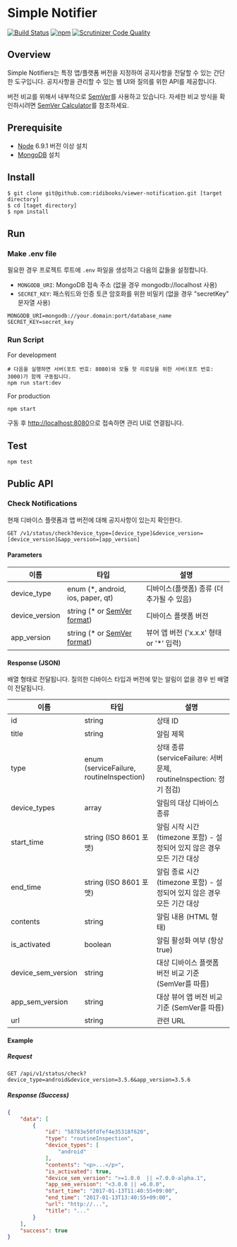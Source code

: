 # Simple Notifier

[![Build Status](https://travis-ci.org/ridibooks/simple-notifier.svg?branch=master)](https://travis-ci.org/ridibooks/simple-notifier)
[![npm](https://img.shields.io/npm/v/simple-notifier.svg)](https://www.npmjs.com/package/simple-notifier)
[![Scrutinizer Code Quality](https://scrutinizer-ci.com/g/ridibooks/simple-notifier/badges/quality-score.png?b=master)](https://scrutinizer-ci.com/g/ridibooks/simple-notifier/?branch=master)

## Overview

Simple Notifiers는 특정 앱/플랫폼 버전을 지정하여 공지사항을 전달할 수 있는 간단한 도구입니다.
공지사항을 관리할 수 있는 웹 UI와 질의를 위한 API를 제공합니다.

버전 비교를 위해서 내부적으로 [SemVer](http://semver.org/)를 사용하고 있습니다.
자세한 비교 방식을 확인하시려면 [SemVer Calculator](https://semver.npmjs.com/)를 참조하세요.

## Prerequisite

- [Node](https://nodejs.org/ko/) 6.9.1 버전 이상 설치
- [MongoDB](https://www.mongodb.com/) 설치

## Install

```
$ git clone git@github.com:ridibooks/viewer-notification.git [target directory]
$ cd [taget directory]
$ npm install
```

## Run

### Make .env file

필요한 경우 프로젝트 루트에 `.env` 파일을 생성하고 다음의 값들을 설정합니다.

- `MONGODB_URI`: MongoDB 접속 주소 (없을 경우 mongodb://localhost 사용)
- `SECRET_KEY`: 패스워드와 인증 토큰 암호화를 위한 비밀키 (없을 경우 "secretKey" 문자열 사용)

```
MONGODB_URI=mongodb://your.domain:port/database_name
SECRET_KEY=secret_key
```

### Run Script

For development
```
# 다음을 실행하면 서버(포트 번호: 8080)와 모듈 핫 리로딩을 위한 서버(포트 번호: 3000)가 함께 구동됩니다.
npm run start:dev
```

For production
```
npm start
```

구동 후 [http://localhost:8080](http://localhost:8080)으로 접속하면 관리 UI로 연결됩니다.

## Test

```
npm test
```

## Public API
### Check Notifications

현재 디바이스 플랫폼과 앱 버전에 대해 공지사항이 있는지 확인한다.

```
GET /v1/status/check?device_type=[device_type]&device_version=[device_version]&app_version=[app_version]
```

#### Parameters

| 이름           | 타입                                              | 설명                                      |
| -------------- | ------------------------------------------------- | ----------------------------------------- |
| device_type    | enum (*, android, ios, paper, qt)                 | 디바이스(플랫폼) 종류 (더 추가될 수 있음) |
| device_version | string (* or [SemVer format](http://semver.org/)) | 디바이스 플랫폼 버전                      |
| app_version    | string (* or [SemVer format](http://semver.org/)) | 뷰어 앱 버전 ('x.x.x' 형태 or '*' 입력)   |

#### Response (JSON)

배열 형태로 전달됩니다. 질의한 디바이스 타입과 버전에 맞는 알림이 없을 경우 빈 배열이 전달됩니다.

| 이름               | 타입                                     | 설명                                                                    |
| ------------------ | ---------------------------------------- | ----------------------------------------------------------------------- |
| id                 | string                                   | 상태 ID                                                                 |
| title              | string                                   | 알림 제목                                                               |
| type               | enum (serviceFailure, routineInspection) | 상태 종류 (serviceFailure: 서버 문제, routineInspection: 정기 점검)     |
| device_types       | array                                    | 알림의 대상 디바이스 종류                                               |
| start_time         | string (ISO 8601 포맷)                   | 알림 시작 시간 (timezone 포함) - 설정되어 있지 않은 경우 모든 기간 대상 |
| end_time           | string (ISO 8601 포맷)                   | 알림 종료 시간 (timezone 포함) - 설정되어 있지 않은 경우 모든 기간 대상 |
| contents           | string                                   | 알림 내용 (HTML 형태)                                                   |
| is_activated       | boolean                                  | 알림 활성화 여부 (항상 true)                                            |
| device_sem_version | string                                   | 대상 디바이스 플랫폼 버전 비교 기준 (SemVer를 따름)                     |
| app_sem_version    | string                                   | 대상 뷰어 앱 버전 비교 기준 (SemVer를 따름)                             |
| url                | string                                   | 관련 URL                                                                |

#### Example

##### Request
```
GET /api/v1/status/check?device_type=android&device_version=3.5.6&app_version=3.5.6
```

##### Response (Success)
```json
{
    "data": [
        {
            "id": "58783e50fdfef4e35318f620",
            "type": "routineInspection",
            "device_types": [
                "android"
            ],
            "contents": "<p>...</p>",
            "is_activated": true,
            "device_sem_version": ">=1.0.0  || =7.0.0-alpha.1",
            "app_sem_version": "<3.0.0 || =6.0.0",
            "start_time": "2017-01-13T11:40:55+09:00",
            "end_time": "2017-01-13T13:40:55+09:00",
            "url": "http://...",
            "title": "..."
        }
    ],
    "success": true
}
```

